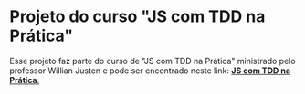 # Projeto do curso "JS com TDD na Prática"

Esse projeto faz parte do curso de "JS com TDD na Prática" ministrado pelo professor Willian Justen e pode ser encontrado neste link: [**JS com TDD na Prática**.](https://www.udemy.com/course/js-com-tdd-na-pratica/)
